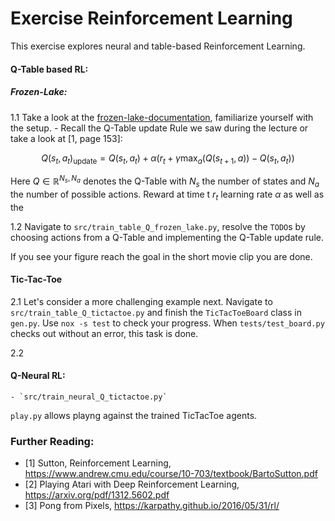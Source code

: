 # Exercise Reinforcement Learning
This exercise explores neural and table-based Reinforcement Learning.

#### Q-Table based RL:
##### Frozen-Lake:

1.1 Take a look at the [frozen-lake-documentation](https://gymnasium.farama.org/environments/toy_text/frozen_lake/), familiarize yourself with the setup.
    - Recall the Q-Table update Rule we saw during the lecture or take a look at [1, page 153]:

$$  Q(s_t, a_t)_{\text{update}} = Q(s_t, a_t) + \alpha (r_t  + \gamma \max_a(Q(s_{t+1}, a)) - Q(s_t, a_t) ) $$

Here $Q \in \mathbb{R}^{N_s, N_a}$ denotes the Q-Table with $N_s$ the number of states and $N_a$ the number of possible actions. Reward at time t $r_t$ learning rate $\alpha$ as well as the 

1.2 Navigate to `src/train_table_Q_frozen_lake.py`, resolve the `TODO`s by choosing actions from a Q-Table and implementing the Q-Table update rule.

If you see your figure reach the goal in the short movie clip you are done.

#### Tic-Tac-Toe
2.1 Let's consider a more challenging example next. Navigate to `src/train_table_Q_tictactoe.py` and finish the `TicTacToeBoard` class in `gen.py`. Use `nox -s test` to check your
progress. When `tests/test_board.py` checks out without an error, this task is done.

2.2 

#### Q-Neural RL:
    - `src/train_neural_Q_tictactoe.py`

`play.py` allows playng against the trained TicTacToe agents.

### Further Reading:
- [1] Sutton, Reinforcement Learning, https://www.andrew.cmu.edu/course/10-703/textbook/BartoSutton.pdf
- [2] Playing Atari with Deep Reinforcement Learning, https://arxiv.org/pdf/1312.5602.pdf
- [3] Pong from Pixels, https://karpathy.github.io/2016/05/31/rl/
